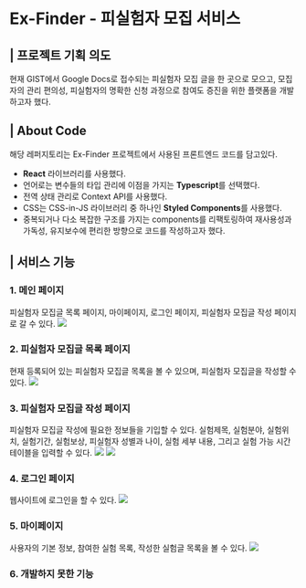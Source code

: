 # Ex-Finder - 피실험자 모집 서비스

## | 프로젝트 기획 의도

현재 GIST에서 Google Docs로 접수되는 피실험자 모집 글을 한 곳으로 모으고, 모집자의 관리 편의성, 피실험자의 명확한 신청 과정으로 참여도 증진을 위한 플랫폼을 개발하고자 했다.

## | About Code

해당 레퍼지토리는 Ex-Finder 프로젝트에서 사용된 프론트엔드 코드를 담고있다.

- **React** 라이브러리를 사용했다.
- 언어로는 변수들의 타입 관리에 이점을 가지는 **Typescript**를 선택했다.
- 전역 상태 관리로 Context API를 사용했다.
- CSS는 CSS-in-JS 라이브러리 중 하나인 **Styled Components**를 사용했다.
- 중복되거나 다소 복잡한 구조를 가지는 components를 리팩토링하여 재사용성과 가독성, 유지보수에 편리한 방향으로 코드를 작성하고자 했다.

## | 서비스 기능

### 1. 메인 페이지

피실험자 모집글 목록 페이지, 마이페이지, 로그인 페이지, 피실험자 모집글 작성 페이지로 갈 수 있다.
<img src="https://user-images.githubusercontent.com/58902772/203003608-16460464-4902-46b3-9ee8-4bfbf7ab5de7.png" />

### 2. 피실험자 모집글 목록 페이지

현재 등록되어 있는 피실험자 모집글 목록을 볼 수 있으며, 피실험자 모집글을 작성할 수 있다.
<img src="https://user-images.githubusercontent.com/58902772/203003644-824cfac5-c311-4dd2-9c14-6d56a13cab27.png"/>

### 3. 피실험자 모집글 작성 페이지

피실험자 모집글 작성에 필요한 정보들을 기입할 수 있다. 실험제목, 실험분야, 실험위치, 실험기간, 실험보상, 피실험자 성별과 나이, 실험 세부 내용, 그리고 실험 가능 시간 테이블을 입력할 수 있다.
<img src="https://user-images.githubusercontent.com/58902772/203003647-e396d536-d08a-475b-bf39-007196045011.png" />
<img src="https://user-images.githubusercontent.com/58902772/203003675-dbc85efb-3c5a-4234-a4d3-cd11258cd236.png" />

### 4. 로그인 페이지

웹사이트에 로그인을 할 수 있다.
<img src="https://user-images.githubusercontent.com/58902772/203003679-8774da1b-f406-4e3c-a157-5cc53aaf6529.png" />

### 5. 마이페이지

사용자의 기본 정보, 참여한 실험 목록, 작성한 실험글 목록을 볼 수 있다.
<img src="https://user-images.githubusercontent.com/58902772/203003686-ced630b0-00f5-4f54-b49b-3ba01f86c9fc.png" />

### 6. 개발하지 못한 기능
